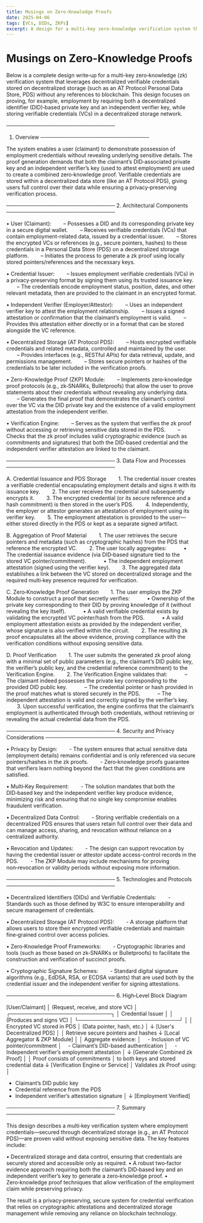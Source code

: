 ```yaml
---
title: Musings on Zero-Knowledge Proofs
date: 2025-04-06
tags: [VCs, DIDs, ZKPs]
excerpt: A design for a multi-key zero-knowledge verification system that leverages verifiable credentials stored on decentralized storage without any references to blockchain.
---
```


# Musings on Zero-Knowledge Proofs

Below is a complete design write‑up for a multi-key zero‑knowledge (zk) verification system that leverages decentralized verifiable credentials stored on decentralized storage (such as an AT Protocol Personal Data Store, PDS) without any references to blockchain. This design focuses on proving, for example, employment by requiring both a decentralized identifier (DID)‑based private key and an independent verifier key, while storing verifiable credentials (VCs) in a decentralized storage network.

─────────────────────────────

1. Overview
─────────────────────────────

The system enables a user (claimant) to demonstrate possession of employment credentials without revealing underlying sensitive details. The proof generation demands that both the claimant’s DID‑associated private key and an independent verifier’s key (used to attest employment) are used to create a combined zero‑knowledge proof. Verifiable credentials are stored within a decentralized data store (like an AT Protocol PDS), giving users full control over their data while ensuring a privacy‑preserving verification process.

─────────────────────────────
2. Architectural Components
─────────────────────────────

• User (Claimant):
  – Possesses a DID and its corresponding private key in a secure digital wallet.
  – Receives verifiable credentials (VCs) that contain employment-related data, issued by a credential issuer.
  – Stores the encrypted VCs or references (e.g., secure pointers, hashes) to these credentials in a Personal Data Store (PDS) on a decentralized storage platform.
  – Initiates the process to generate a zk proof using locally stored pointers/references and the necessary keys.

• Credential Issuer:
  – Issues employment verifiable credentials (VCs) in a privacy‑preserving format by signing them using its trusted issuance key.
  – The credentials encode employment status, position, dates, and other relevant metadata, then are provided to the claimant in an encrypted format.

• Independent Verifier (Employer/Attestor):
  – Uses an independent verifier key to attest the employment relationship.
  – Issues a signed attestation or confirmation that the claimant’s employment is valid.
  – Provides this attestation either directly or in a format that can be stored alongside the VC reference.

• Decentralized Storage (AT Protocol PDS):
  – Hosts encrypted verifiable credentials and related metadata, controlled and maintained by the user.
  – Provides interfaces (e.g., RESTful APIs) for data retrieval, update, and permissions management.
  – Stores secure pointers or hashes of the credentials to be later included in the verification proofs.

• Zero-Knowledge Proof (ZKP) Module:
  – Implements zero‑knowledge proof protocols (e.g., zk‑SNARKs, Bulletproofs) that allow the user to prove statements about their credentials without revealing any underlying data.
  – Generates the final proof that demonstrates the claimant’s control over the VC via the DID private key and the existence of a valid employment attestation from the independent verifier.

• Verification Engine:
  – Serves as the system that verifies the zk proof without accessing or retrieving sensitive data stored in the PDS.
  – Checks that the zk proof includes valid cryptographic evidence (such as commitments and signatures) that both the DID‑based credential and the independent verifier attestation are linked to the claimant.

─────────────────────────────
3. Data Flow and Processes
─────────────────────────────

A. Credential Issuance and PDS Storage
  1. The credential issuer creates a verifiable credential encapsulating employment details and signs it with its issuance key.
  2. The user receives the credential and subsequently encrypts it.
  3. The encrypted credential (or its secure reference and a hash commitment) is then stored in the user’s PDS.
  4. Independently, the employer or attestor generates an attestation of employment using its verifier key.
  5. The employment attestation is provided to the user—either stored directly in the PDS or kept as a separate signed artifact.

B. Aggregation of Proof Material
  1. The user retrieves the secure pointers and metadata (such as cryptographic hashes) from the PDS that reference the encrypted VC.
  2. The user locally aggregates:
   • The credential issuance evidence (via DID‑based signature tied to the stored VC pointer/commitment).
   • The independent employment attestation (signed using the verifier key).
  3. The aggregated data establishes a link between the VC stored on decentralized storage and the required multi‑key presence required for verification.

C. Zero‑Knowledge Proof Generation
  1. The user employs the ZKP Module to construct a proof that secretly verifies:
   • Ownership of the private key corresponding to their DID by proving knowledge of it (without revealing the key itself).
   • A valid verifiable credential exists by validating the encrypted VC pointer/hash from the PDS.
   • A valid employment attestation exists as provided by the independent verifier, whose signature is also verified within the circuit.
  2. The resulting zk proof encapsulates all the above evidence, proving compliance with the verification conditions without exposing sensitive data.

D. Proof Verification
  1. The user submits the generated zk proof along with a minimal set of public parameters (e.g., the claimant’s DID public key, the verifier’s public key, and the credential reference commitment) to the Verification Engine.
  2. The Verification Engine validates that:
   – The claimant indeed possesses the private key corresponding to the provided DID public key.
   – The credential pointer or hash provided in the proof matches what is stored securely in the PDS.
   – The independent attestation is valid and correctly signed by the verifier’s key.
  3. Upon successful verification, the engine confirms that the claimant’s employment is authenticated through both credentials, without retrieving or revealing the actual credential data from the PDS.

─────────────────────────────
4. Security and Privacy Considerations
─────────────────────────────

• Privacy by Design:
  - The system ensures that actual sensitive data (employment details) remains confidential and is only referenced via secure pointers/hashes in the zk proofs.
  - Zero‑knowledge proofs guarantee that verifiers learn nothing beyond the fact that the given conditions are satisfied.

• Multi‑Key Requirement:
  - The solution mandates that both the DID‑based key and the independent verifier key produce evidence, minimizing risk and ensuring that no single key compromise enables fraudulent verification.

• Decentralized Data Control:
  - Storing verifiable credentials on a decentralized PDS ensures that users retain full control over their data and can manage access, sharing, and revocation without reliance on a centralized authority.

• Revocation and Updates:
  - The design can support revocation by having the credential issuer or attestor update access-control records in the PDS.
  - The ZKP Module may include mechanisms for proving non‑revocation or validity periods without exposing more information.

─────────────────────────────
5. Technologies and Protocols
─────────────────────────────

• Decentralized Identifiers (DIDs) and Verifiable Credentials:
  - Standards such as those defined by W3C to ensure interoperability and secure management of credentials.

• Decentralized Storage (AT Protocol PDS):
  - A storage platform that allows users to store their encrypted verifiable credentials and maintain fine‑grained control over access policies.

• Zero‑Knowledge Proof Frameworks:
  - Cryptographic libraries and tools (such as those based on zk‑SNARKs or Bulletproofs) to facilitate the construction and verification of succinct proofs.

• Cryptographic Signature Schemes:
  - Standard digital signature algorithms (e.g., EdDSA, RSA, or ECDSA variants) that are used both by the credential issuer and the independent verifier for signing attestations.

─────────────────────────────
6. High‑Level Block Diagram

[User/Claimant]
│
(Request, receive, and store VC)
│
┌───────────────────────────┐
│ Credential Issuer │
│ (Produces and signs VC) │
└───────────────────────────┘
│
│ Encrypted VC stored in PDS
│ (Data pointer, hash, etc.)
│
↓
[User's Decentralized PDS]
│
│ Retrieve secure pointers and hashes
↓
[Local Aggregator & ZKP Module]
│
│ Aggregate evidence:
│  - Inclusion of VC pointer/commitment
│  - Claimant’s DID-based authentication
│  - Independent verifier’s employment attestation
│
↓
[Generate Combined zk Proof]
│
│ Proof consists of commitments
│ to both keys and stored credential data
↓
[Verification Engine or Service]
│
Validates zk Proof using:
│

- Claimant’s DID public key
- Credential reference from the PDS
- Independent verifier’s attestation signature
│
↓
[Employment Verified]

─────────────────────────────
7. Summary
─────────────────────────────

This design describes a multi‑key verification system where employment credentials—secured through decentralized storage (e.g., an AT Protocol PDS)—are proven valid without exposing sensitive data. The key features include:

• Decentralized storage and data control, ensuring that credentials are securely stored and accessible only as required.
• A robust two‑factor evidence approach requiring both the claimant’s DID‑based key and an independent verifier’s key to generate a zero‑knowledge proof.
• Zero‑knowledge proof techniques that allow verification of the employment claim while preserving privacy.

The result is a privacy‑preserving, secure system for credential verification that relies on cryptographic attestations and decentralized storage management while removing any reliance on blockchain technology.
